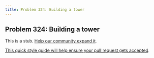 ```yaml
---
title: Problem 324: Building a tower
---
```

## Problem 324: Building a tower

This is a stub. <a href='https://github.com/freecodecamp/guides/tree/master/src/pages/certifications/coding-interview-prep/project-euler/problem-324-building-a-tower/index.md' target='_blank' rel='nofollow'>Help our community expand it</a>.

<a href='https://github.com/freecodecamp/guides/blob/master/README.md' target='_blank' rel='nofollow'>This quick style guide will help ensure your pull request gets accepted</a>.

<!-- The article goes here, in GitHub-flavored Markdown. Feel free to add YouTube videos, images, and CodePen/JSBin embeds  -->
